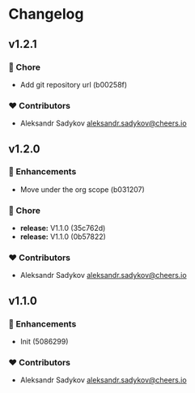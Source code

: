 # Changelog


## v1.2.1


### 🏡 Chore

  - Add git repository url (b00258f)

### ❤️  Contributors

- Aleksandr Sadykov <aleksandr.sadykov@cheers.io>

## v1.2.0


### 🚀 Enhancements

  - Move under the org scope (b031207)

### 🏡 Chore

  - **release:** V1.1.0 (35c762d)
  - **release:** V1.1.0 (0b57822)

### ❤️  Contributors

- Aleksandr Sadykov <aleksandr.sadykov@cheers.io>

## v1.1.0


### 🚀 Enhancements

  - Init (5086299)

### ❤️  Contributors

- Aleksandr Sadykov <aleksandr.sadykov@cheers.io>

